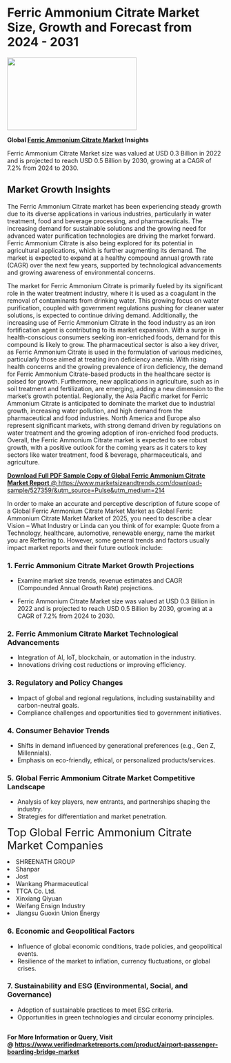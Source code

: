 <H1>Ferric Ammonium Citrate Market Size, Growth and Forecast from 2024 - 2031</H1><img class="aligncenter size-medium wp-image-584254" src="https://thirdeyenews.in/wp-content/uploads/2024/09/Global-Market-Research-300x168.jpeg" alt="" width="300" height="168" /><p><strong>Global&nbsp;<a href="https://www.marketsizeandtrends.com/download-sample/527359/&amp;utm_source=Pulse&amp;utm_medium=214">Ferric Ammonium Citrate Market</a> Insights</strong></p><p>Ferric Ammonium Citrate Market size was valued at USD 0.3 Billion in 2022 and is projected to reach USD 0.5 Billion by 2030, growing at a CAGR of 7.2% from 2024 to 2030.</p><p><h2>Market Growth Insights</h2> <p>The Ferric Ammonium Citrate market has been experiencing steady growth due to its diverse applications in various industries, particularly in water treatment, food and beverage processing, and pharmaceuticals. The increasing demand for sustainable solutions and the growing need for advanced water purification technologies are driving the market forward. Ferric Ammonium Citrate is also being explored for its potential in agricultural applications, which is further augmenting its demand. The market is expected to expand at a healthy compound annual growth rate (CAGR) over the next few years, supported by technological advancements and growing awareness of environmental concerns.</p> <p><a href="#"></a></p> <p>The market for Ferric Ammonium Citrate is primarily fueled by its significant role in the water treatment industry, where it is used as a coagulant in the removal of contaminants from drinking water. This growing focus on water purification, coupled with government regulations pushing for cleaner water solutions, is expected to continue driving demand. Additionally, the increasing use of Ferric Ammonium Citrate in the food industry as an iron fortification agent is contributing to its market expansion. With a surge in health-conscious consumers seeking iron-enriched foods, demand for this compound is likely to grow. The pharmaceutical sector is also a key driver, as Ferric Ammonium Citrate is used in the formulation of various medicines, particularly those aimed at treating iron deficiency anemia. With rising health concerns and the growing prevalence of iron deficiency, the demand for Ferric Ammonium Citrate-based products in the healthcare sector is poised for growth. Furthermore, new applications in agriculture, such as in soil treatment and fertilization, are emerging, adding a new dimension to the market’s growth potential. Regionally, the Asia Pacific market for Ferric Ammonium Citrate is anticipated to dominate the market due to industrial growth, increasing water pollution, and high demand from the pharmaceutical and food industries. North America and Europe also represent significant markets, with strong demand driven by regulations on water treatment and the growing adoption of iron-enriched food products. Overall, the Ferric Ammonium Citrate market is expected to see robust growth, with a positive outlook for the coming years as it caters to key sectors like water treatment, food & beverage, pharmaceuticals, and agriculture.</p> <p><a href="#"></p><p><span class=""><strong>Download Full PDF Sample Copy of Global Ferric Ammonium Citrate Market Report</strong> @ <a href="https://www.marketsizeandtrends.com/download-sample/527359/&amp;utm_source=Pulse&amp;utm_medium=214" target="_blank">https://www.marketsizeandtrends.com/download-sample/527359/&amp;utm_source=Pulse&amp;utm_medium=214</a></span></p><p>In order to make an accurate and perceptive description of future scope of a Global&nbsp;Ferric Ammonium Citrate Market Market as Global&nbsp;Ferric Ammonium Citrate Market Market of 2025, you need to describe a clear Vision &ndash; What Industry or Linda can you think of for example: Quote from a Technology, healthcare, automotive, renewable energy, name the market you are Reffering to. However, some general trends and factors usually impact market reports and their future outlook include:</p><h3>1.&nbsp;<strong>Ferric Ammonium Citrate Market Growth Projections</strong></h3><ul><li>Examine market size trends, revenue estimates and CAGR (Compounded Annual Growth Rate) projections.</li><li><p>Ferric Ammonium Citrate Market size was valued at USD 0.3 Billion in 2022 and is projected to reach USD 0.5 Billion by 2030, growing at a CAGR of 7.2% from 2024 to 2030.</p></li></ul><h3>2.&nbsp;<strong>Ferric Ammonium Citrate Market Technological Advancements</strong></h3><ul><li>Integration of AI, IoT, blockchain, or automation in the industry.</li><li>Innovations driving cost reductions or improving efficiency.</li></ul><h3>3.&nbsp;<strong>Regulatory and Policy Changes</strong></h3><ul><li>Impact of global and regional regulations, including sustainability and carbon-neutral goals.</li><li>Compliance challenges and opportunities tied to government initiatives.</li></ul><h3>4.&nbsp;<strong>Consumer Behavior Trends</strong></h3><ul><li>Shifts in demand influenced by generational preferences (e.g., Gen Z, Millennials).</li><li>Emphasis on eco-friendly, ethical, or personalized products/services.</li></ul><h3>5.&nbsp;<strong>Global Ferric Ammonium Citrate Market Competitive Landscape</strong></h3><ul><li>Analysis of key players, new entrants, and partnerships shaping the industry.</li><li>Strategies for differentiation and market penetration.</li></ul><p data-pm-slice="1 1 []"><span style="color: inherit; font-family: inherit; font-size: 25px;">Top Global Ferric Ammonium Citrate Market Companies</span></p><div class="" data-test-id=""><p><li>SHREENATH GROUP</li><li> Shanpar</li><li> Jost</li><li> Wankang Pharmaceutical</li><li> TTCA Co. Ltd.</li><li> Xinxiang Qiyuan</li><li> Weifang Ensign Industry</li><li> Jiangsu Guoxin Union Energy</li></p></div><h3>6.&nbsp;<strong>Economic and Geopolitical Factors</strong></h3><ul><li>Influence of global economic conditions, trade policies, and geopolitical events.</li><li>Resilience of the market to inflation, currency fluctuations, or global crises.</li></ul><h3>7.&nbsp;<strong>Sustainability and ESG (Environmental, Social, and Governance)</strong></h3><ul><li>Adoption of sustainable practices to meet ESG criteria.</li><li>Opportunities in green technologies and circular economy principles.</li></ul><h2><strong style="font-size: 14px;">For More Information or Query, Visit @&nbsp;</strong><a style="background-color: #ffffff; font-size: 14px;" href="https://www.marketsizeandtrends.com/report/ferric-ammonium-citrate-market/" target="_blank">https://www.verifiedmarketreports.com/product/airport-passenger-boarding-bridge-market</a></h2>
